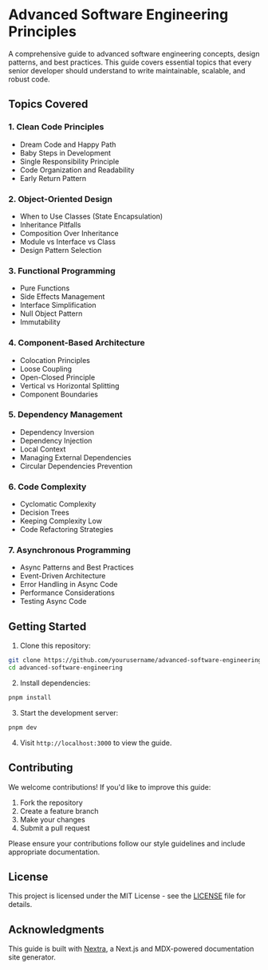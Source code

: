 # Advanced Software Engineering Principles

A comprehensive guide to advanced software engineering concepts, design patterns, and best practices. This guide covers essential topics that every senior developer should understand to write maintainable, scalable, and robust code.

## Topics Covered

### 1. Clean Code Principles
- Dream Code and Happy Path
- Baby Steps in Development
- Single Responsibility Principle
- Code Organization and Readability
- Early Return Pattern

### 2. Object-Oriented Design
- When to Use Classes (State Encapsulation)
- Inheritance Pitfalls
- Composition Over Inheritance
- Module vs Interface vs Class
- Design Pattern Selection

### 3. Functional Programming
- Pure Functions
- Side Effects Management
- Interface Simplification
- Null Object Pattern
- Immutability

### 4. Component-Based Architecture
- Colocation Principles
- Loose Coupling
- Open-Closed Principle
- Vertical vs Horizontal Splitting
- Component Boundaries

### 5. Dependency Management
- Dependency Inversion
- Dependency Injection
- Local Context
- Managing External Dependencies
- Circular Dependencies Prevention

### 6. Code Complexity
- Cyclomatic Complexity
- Decision Trees
- Keeping Complexity Low
- Code Refactoring Strategies

### 7. Asynchronous Programming
- Async Patterns and Best Practices
- Event-Driven Architecture
- Error Handling in Async Code
- Performance Considerations
- Testing Async Code

## Getting Started

1. Clone this repository:
```bash
git clone https://github.com/yourusername/advanced-software-engineering.git
cd advanced-software-engineering
```

2. Install dependencies:
```bash
pnpm install
```

3. Start the development server:
```bash
pnpm dev
```

4. Visit `http://localhost:3000` to view the guide.

## Contributing

We welcome contributions! If you'd like to improve this guide:

1. Fork the repository
2. Create a feature branch
3. Make your changes
4. Submit a pull request

Please ensure your contributions follow our style guidelines and include appropriate documentation.

## License

This project is licensed under the MIT License - see the [LICENSE](LICENSE) file for details.

## Acknowledgments

This guide is built with [Nextra](https://nextra.site), a Next.js and MDX-powered documentation site generator.
